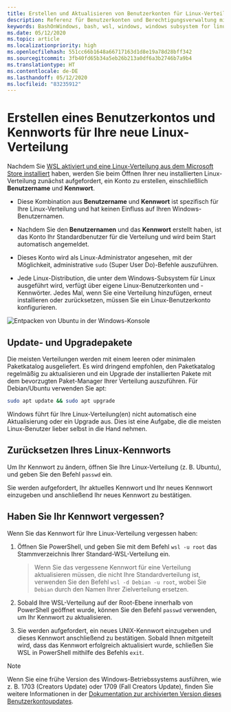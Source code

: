 ```yaml
---
title: Erstellen und Aktualisieren von Benutzerkonten für Linux-Verteilungen
description: Referenz für Benutzerkonten und Berechtigungsverwaltung mit dem Windows-Subsystem für Linux.
keywords: BashOnWindows, bash, wsl, windows, windows subsystem for linux, windowssubsystem, ubuntu, user accounts
ms.date: 05/12/2020
ms.topic: article
ms.localizationpriority: high
ms.openlocfilehash: 551cc66b1648a66717163d1d8e19a78d28bff342
ms.sourcegitcommit: 3fb40fd65b34a5eb26b213a0df6a3b2746b7a9b4
ms.translationtype: HT
ms.contentlocale: de-DE
ms.lasthandoff: 05/12/2020
ms.locfileid: "83235912"
---
```

# <a name="create-a-user-account-and-password-for-your-new-linux-distribution"></a>Erstellen eines Benutzerkontos und Kennworts für Ihre neue Linux-Verteilung

Nachdem Sie [WSL aktiviert und eine Linux-Verteilung aus dem Microsoft Store installiert](./install-win10.md) haben, werden Sie beim Öffnen Ihrer neu installierten Linux-Verteilung zunächst aufgefordert, ein Konto zu erstellen, einschließlich **Benutzername** und **Kennwort**.

- Diese Kombination aus **Benutzername** und **Kennwort** ist spezifisch für Ihre Linux-Verteilung und hat keinen Einfluss auf Ihren Windows-Benutzernamen.

- Nachdem Sie den **Benutzernamen** und das **Kennwort** erstellt haben, ist das Konto Ihr Standardbenutzer für die Verteilung und wird beim Start automatisch angemeldet.

- Dieses Konto wird als Linux-Administrator angesehen, mit der Möglichkeit, administrative `sudo` (Super User Do)-Befehle auszuführen.

- Jede Linux-Distribution, die unter dem Windows-Subsystem für Linux ausgeführt wird, verfügt über eigene Linux-Benutzerkonten und -Kennwörter.  Jedes Mal, wenn Sie eine Verteilung hinzufügen, erneut installieren oder zurücksetzen, müssen Sie ein Linux-Benutzerkonto konfigurieren.

![Entpacken von Ubuntu in der Windows-Konsole](media/UbuntuInstall.png)

## <a name="update-and-upgrade-packages"></a>Update- und Upgradepakete

Die meisten Verteilungen werden mit einem leeren oder minimalen Paketkatalog ausgeliefert. Es wird dringend empfohlen, den Paketkatalog regelmäßig zu aktualisieren und ein Upgrade der installierten Pakete mit dem bevorzugten Paket-Manager Ihrer Verteilung auszuführen. Für Debian/Ubuntu verwenden Sie apt:

```bash
sudo apt update && sudo apt upgrade
```

Windows führt für Ihre Linux-Verteilung(en) nicht automatisch eine Aktualisierung oder ein Upgrade aus. Dies ist eine Aufgabe, die die meisten Linux-Benutzer lieber selbst in die Hand nehmen.

## <a name="reset-your-linux-password"></a>Zurücksetzen Ihres Linux-Kennworts

Um Ihr Kennwort zu ändern, öffnen Sie Ihre Linux-Verteilung (z. B. Ubuntu), und geben Sie den Befehl `passwd` ein.

Sie werden aufgefordert, Ihr aktuelles Kennwort und Ihr neues Kennwort einzugeben und anschließend Ihr neues Kennwort zu bestätigen.

## <a name="forgot-your-password"></a>Haben Sie Ihr Kennwort vergessen?

Wenn Sie das Kennwort für Ihre Linux-Verteilung vergessen haben:

1. Öffnen Sie PowerShell, und geben Sie mit dem Befehl `wsl -u root` das Stammverzeichnis Ihrer Standard-WSL-Verteilung ein.

    > Wenn Sie das vergessene Kennwort für eine Verteilung aktualisieren müssen, die nicht Ihre Standardverteilung ist, verwenden Sie den Befehl `wsl -d Debian -u root`, wobei Sie `Debian` durch den Namen Ihrer Zielverteilung ersetzen.

2. Sobald Ihre WSL-Verteilung auf der Root-Ebene innerhalb von PowerShell geöffnet wurde, können Sie den Befehl `passwd` verwenden, um Ihr Kennwort zu aktualisieren.

3. Sie werden aufgefordert, ein neues UNIX-Kennwort einzugeben und dieses Kennwort anschließend zu bestätigen. Sobald Ihnen mitgeteilt wird, dass das Kennwort erfolgreich aktualisiert wurde, schließen Sie WSL in PowerShell mithilfe des Befehls `exit`.

> [!NOTE]
> Wenn Sie eine frühe Version des Windows-Betriebssystems ausführen, wie z. B. 1703 (Creators Update) oder 1709 (Fall Creators Update), finden Sie weitere Informationen in der [Dokumentation zur archivierten Version dieses Benutzerkontoupdates](./user-support-archived.md).
